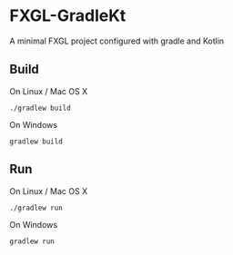 # FXGL-GradleKt
A minimal FXGL project configured with gradle and Kotlin

## Build

On Linux / Mac OS X

```
./gradlew build
```

On Windows

```
gradlew build
```

## Run

On Linux / Mac OS X

```
./gradlew run
```

On Windows

```
gradlew run
```